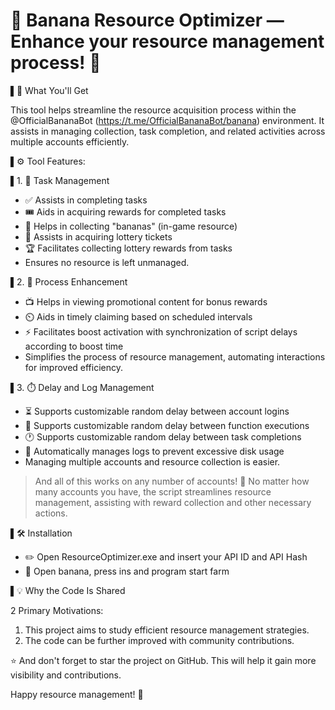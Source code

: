 # 🍌 Banana Resource Optimizer — Enhance your resource management process! 🚀

▌🎁 What You'll Get

This tool helps streamline the resource acquisition process within the @OfficialBananaBot (https://t.me/OfficialBananaBot/banana) environment. It assists in managing collection, task completion, and related activities across multiple accounts efficiently.

▌⚙️ Tool Features:

▌1. 🔄 Task Management

- ✅ Assists in completing tasks 
- 🎟 Aids in acquiring rewards for completed tasks 
- 🍌 Helps in collecting "bananas" (in-game resource)
- 🎫 Assists in acquiring lottery tickets
- 🏆 Facilitates collecting lottery rewards from tasks
- Ensures no resource is left unmanaged.

▌2. 🤖 Process Enhancement

- 📺 Helps in viewing promotional content for bonus rewards
- ⏲️ Aids in timely claiming based on scheduled intervals
- ⚡️ Facilitates boost activation with synchronization of script delays according to boost time
- Simplifies the process of resource management, automating interactions for improved efficiency.

▌3. ⏱️ Delay and Log Management

- ⏳ Supports customizable random delay between account logins
- 🔄 Supports customizable random delay between function executions
- 🕐 Supports customizable random delay between task completions
- 🧹 Automatically manages logs to prevent excessive disk usage
- Managing multiple accounts and resource collection is easier.

> And all of this works on any number of accounts! 🎉
No matter how many accounts you have, the script streamlines resource management, assisting with reward collection and other necessary actions.

▌🛠 Installation

- ✏️ Open ResourceOptimizer.exe and insert your API ID and API Hash
- 🧰 Open banana, press ins and program start farm

▌💡 Why the Code Is Shared

2 Primary Motivations:

1. This project aims to study efficient resource management strategies.
2. The code can be further improved with community contributions.

⭐️ And don't forget to star the project on GitHub. This will help it gain more visibility and contributions.

Happy resource management! 🎉
